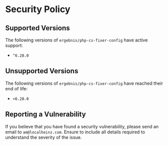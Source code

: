 # Security Policy

## Supported Versions

The following versions of `ergebnis/php-cs-fixer-config` have active support:

- `^6.28.0`

## Unsupported Versions

The following versions of `ergebnis/php-cs-fixer-config` have reached their end of life:

- `<6.28.0`

## Reporting a Vulnerability

If you believe that you have found a security vulnerability, please send an email to `am@localheinz.com`. Ensure to include all details required to understand the severity of the issue.
